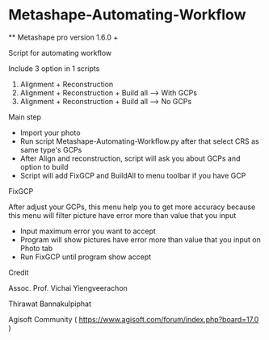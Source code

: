 # Metashape-Automating-Workflow
 
** Metashape pro version 1.6.0 +

Script for automating workflow

Include 3 option in 1 scripts
1. Alignment + Reconstruction
2. Alignment + Reconstruction + Build all --> With GCPs
3. Alignment + Reconstruction + Build all --> No GCPs


Main step

- Import your photo 
- Run script Metashape-Automating-Workflow.py after that select CRS as same type's GCPs
- After Align and reconstruction, script will ask you about GCPs and option to build
- Script will add FixGCP and BuildAll to menu toolbar if you have GCP 


FixGCP 

After adjust your GCPs, this menu help you to get more accuracy because this menu will filter picture have error more than value that you input
- Input maximum error you want to accept
- Program will show pictures have error more than value that you input on Photo tab
- Run FixGCP until program show accept


Credit

Assoc. Prof. Vichai Yiengveerachon

Thirawat Bannakulpiphat

Agisoft Community ( https://www.agisoft.com/forum/index.php?board=17.0 )
